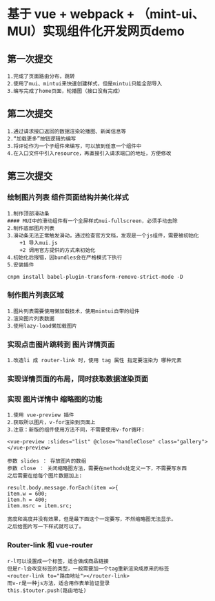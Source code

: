 # 基于 vue + webpack + （mint-ui、MUI）实现组件化开发网页demo

## 第一次提交
	
	1.完成了页面路由分布，跳转
	2.使用了mui、mintui来快速创建样式，但是mintui只能全部导入
	3.编写完成了home页面，轮播图（接口没有完成）
	
## 第二次提交	
	
	1.通过请求接口返回的数据渲染轮播图、新闻信息等
	2.“加载更多”按钮逻辑的编写
	3.将评论作为一个子组件来编写，可以放到任意一个组件中
	4.在入口文件中引入resource，再直接引入请求端口的地址，方便修改
	
## 第三次提交

### 绘制图片列表 组件页面结构并美化样式
	1.制作顶部滑动条
	#### MUI中的滑动组件有一个全屏样式mui-fullscreen，必须手动去除
	2.制作底部图片列表
	3.滑动条无法正常触发滑动，通过检查官方文档，发现是一个js组件，需要被初始化
		+1 导入mui.js
		+2 调用官方提供的方式来初始化
	4.初始化后报错，因bundles会在严格模式下执行		
	5.安装插件
	
	cnpm install babel-plugin-transform-remove-strict-mode -D

### 制作图片列表区域
	1.图片列表需要使用懒加载技术，使用mintui自带的组件
	2.渲染图片列表数据
	3.使用lazy-load懒加载图片

### 实现点击图片跳转到 图片详情页面
	1.改造li 成 router-link 时，使用 tag 属性 指定要渲染为 哪种元素
	
### 实现详情页面的布局，同时获取数据渲染页面	

### 实现 图片详情中 缩略图的功能
	1.使用 vue-preview 插件
	2.获取所以图片，v-for渲染到页面上
	3.注意：新版的组件使用方法不同，不需要使用v-for循环:
	
	<vue-preview :slides="list" @close="handleClose" class="gallery"></vue-preview>
	
	参数 slides ： 存放图片的数组
	参数 close ： 关闭缩略图方法，需要在methods处定义一下，不需要写东西
	之后需要在给每个图片数据加上:
	
	result.body.message.forEach(item =>{
	item.w = 600;
	item.h = 400;
	item.msrc = item.src;
	
	宽度和高度并没有效果，但是最下面这个一定要写，不然缩略图无法显示。
	之后给图片写一下样式就可以了。
	
### Router-link 和 vue-router
	r-l可以设置成一个标签，适合做成商品链接
	但是r-l会改变标签的类型，一般需要加一个tag重新渲染成原来的标签
	<router-link to="路由地址"></router-link>
	而v-r是一种js方法，适合用作表单验证登录
	this.$touter.push(路由地址)